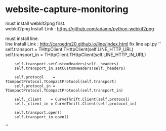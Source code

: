 # website-capture-monitoring
must install webkit2png first.<br>
webkit2png Install Link : https://github.com/adamn/python-webkit2png

must install line.<br>
line Install Link : http://carpedm20.github.io/line/index.html
fix line api.py
''
        self.transport    = THttpClient.THttpClient(self.LINE_HTTP_URL)
        self.transport_in = THttpClient.THttpClient(self.LINE_HTTP_IN_URL)

        self.transport.setCustomHeaders(self._headers)
        self.transport_in.setCustomHeaders(self._headers)

        self.protocol    = TCompactProtocol.TCompactProtocol(self.transport)
        self.protocol_in = TCompactProtocol.TCompactProtocol(self.transport_in)

        self._client    = CurveThrift.Client(self.protocol)
        self._client_in = CurveThrift.Client(self.protocol_in)

        self.transport.open()
        self.transport_in.open()
''
